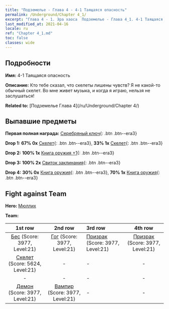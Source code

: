 ```yaml
---
title: "Подземелье - Глава 4 - 4-1 Таящаяся опасность"
permalink: /Underground/Chapter 4_1/
excerpt: "Глава 4 - 1. Эра хаоса  Подземелье - Глава 4_1. 4-1 Таящаяся опасность"
last_modified_at: 2021-04-16
locale: ru
ref: "Chapter 4_1.md"
toc: false
classes: wide
---
```


## Подробности

 **Имя:** 4-1 Таящаяся опасность

 **Описание:** Кто тебе сказал, что скелеты лишены чувств? Я не какой-то обычный скелет. Во мне живет музыка, и когда я играю, нельзя не заслушаться!

 **Related to:** [Подземелье Глава 4](/ru/Underground/Chapter 4/)

## Выпавшие предметы

 **Первая полная награда:** [Серебряный ключ](/ru/Items/con_693/){: .btn .btn--era3}

 **Drop 1:** **67% 0x** [Скелет](/ru/Items/unt_208/){: .btn .btn--era3}, **33% 1x** [Скелет](/ru/Items/unt_208/){: .btn .btn--era3}

 **Drop 2:** **100% 1x** [Книга оружия +1](/ru/Items/mat_25/){: .btn .btn--era3}

 **Drop 3:** **100% 2x** [Свиток заклинания](/ru/Items/con_694/){: .btn .btn--era3}

 **Drop 4:** **30% 0x** [Книга оружия](/ru/Items/mat_18/){: .btn .btn--era3}, **70% 1x** [Книга оружия](/ru/Items/mat_18/){: .btn .btn--era3}


## Fight against Team
 **Hero:** [Мюллих](/ru/heroes/Mullich/)

 **Team:**


  | 1st row | 2nd row | 3rd row | 4th row |
  |:----:|:----:|:----|:----:|
  | [Бес](/ru/units/Imp/) (Score: 3977, Level:21)  | [Гог](/ru/units/Gog/) (Score: 3977, Level:21)  | [Призрак](/ru/units/Wight/) (Score: 3977, Level:21)  | [Призрак](/ru/units/Wight/) (Score: 3977, Level:21)  |
  | [Скелет](/ru/units/Skeleton/) (Score: 5624, Level:21)  | - | - | - |
  | - | - | - | - |
  | [Демон](/ru/units/Demon/) (Score: 3977, Level:21)  | [Вампир](/ru/units/Vampire/) (Score: 3977, Level:21)  | - | - |


